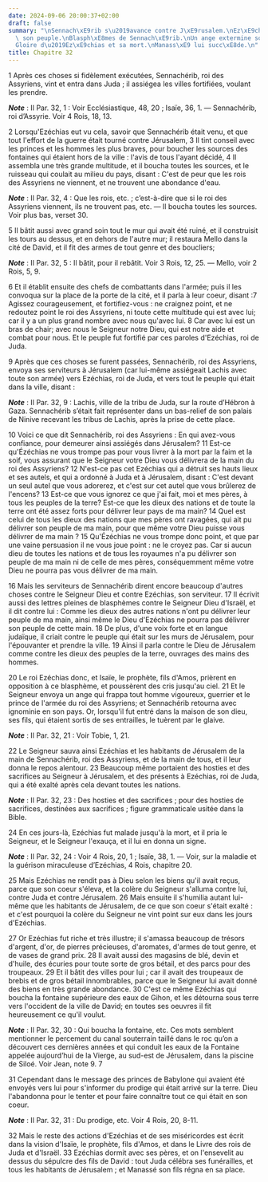 ```yaml
---
date: 2024-09-06 20:00:37+02:00
draft: false
summary: "\nSennach\xE9rib s\u2019avance contre J\xE9rusalem.\nEz\xE9chias exhorte\
  \ son peuple.\nBlasph\xE8mes de Sennach\xE9rib.\nUn ange extermine son arm\xE9e.\n\
  Gloire d\u2019Ez\xE9chias et sa mort.\nManass\xE9 lui succ\xE8de.\n"
title: Chapitre 32
---
```





1 Après ces choses si fidèlement exécutées, Sennachérib, roi des Assyriens, vint et entra dans Juda ; il assiégea les villes fortifiées, voulant les prendre.

***Note*** :  II Par. 32, 1 : Voir Ecclésiastique, 48, 20 ; Isaïe, 36, 1. ― Sennachérib, roi d’Assyrie. Voir 4 Rois, 18, 13.

2 Lorsqu'Ezéchias eut vu cela, savoir que Sennachérib était venu, et que tout l'effort de la guerre était tourné contre Jérusalem, 3 Il tint conseil avec les princes et les hommes les plus braves, pour boucher les sources des fontaines qui étaient hors de la ville : l'avis de tous l'ayant décidé, 4 Il assembla une très grande multitude, et il boucha toutes les sources, et le ruisseau qui coulait au milieu du pays, disant : C'est de peur que les rois des Assyriens ne viennent, et ne trouvent une abondance d'eau.

***Note*** :  II Par. 32, 4 : Que les rois, etc. ; c’est-à-dire que si le roi des Assyriens viennent, ils ne trouvent pas, etc. ― Il boucha toutes les sources. Voir plus bas, verset 30.

5 Il bâtit aussi avec grand soin tout le mur qui avait été ruiné, et il construisit les tours au dessus, et en dehors de l'autre mur; il restaura Mello dans la cité de David, et il fit des armes de tout genre et des boucliers;

***Note*** :  II Par. 32, 5 : Il bâtit, pour il rebâtit. Voir 3 Rois, 12, 25. ― Mello, voir 2 Rois, 5, 9.

6 Et il établit ensuite des chefs de combattants dans l'armée; puis il les convoqua sur la place de la porte de la cité, et il parla à leur coeur, disant :7 Agissez courageusement, et fortifiez-vous : ne craignez point, et ne redoutez point le roi des Assyriens, ni toute cette multitude qui est avec lui; car il y a un plus grand nombre avec nous qu'avec lui. 8 Car avec lui est un bras de chair; avec nous le Seigneur notre Dieu, qui est notre aide et combat pour nous. Et le peuple fut fortifié par ces paroles d'Ezéchias, roi de Juda.


9 Après que ces choses se furent passées, Sennachérib, roi des Assyriens, envoya ses serviteurs à Jérusalem (car lui-même assiégeait Lachis avec toute son armée) vers Ezéchias, roi de Juda, et vers tout le peuple qui était dans la ville, disant :

***Note*** :  II Par. 32, 9 : Lachis, ville de la tribu de Juda, sur la route d’Hébron à Gaza. Sennachérib s’était fait représenter dans un bas-relief de son palais de Ninive recevant les tribus de Lachis, après la prise de cette place.

10 Voici ce que dit Sennachérib, roi des Assyriens : En qui avez-vous confiance, pour demeurer ainsi assiégés dans Jérusalem? 11 Est-ce qu'Ézéchias ne vous trompe pas pour vous livrer à la mort par la faim et la soif, vous assurant que le Seigneur votre Dieu vous délivrera de la main du roi des Assyriens? 12 N'est-ce pas cet Ezéchias qui a détruit ses hauts lieux et ses autels, et qui a ordonné à Juda et à Jérusalem, disant : C'est devant un seul autel que vous adorerez, et c'est sur cet autel que vous brûlerez de l'encens? 13 Est-ce que vous ignorez ce que j'ai fait, moi et mes pères, à tous les peuples de la terre? Est-ce que les dieux des nations et de toute la terre ont été assez forts pour délivrer leur pays de ma main? 14 Quel est celui de tous les dieux des nations que mes pères ont ravagées, qui ait pu délivrer son peuple de ma main, pour que même votre Dieu puisse vous délivrer de ma main ? 15 Qu'Ézéchias ne vous trompe donc point, et que par une vaine persuasion il ne vous joue point : ne le croyez pas.
Car si aucun dieu de toutes les nations et de tous les royaumes n'a pu délivrer son peuple de ma main ni de celle de mes pères, conséquemment même votre Dieu ne pourra pas vous délivrer de ma main.


16 Mais les serviteurs de Sennachérib dirent encore beaucoup d'autres choses contre le Seigneur Dieu et contre Ezéchias, son serviteur. 17 Il écrivit aussi des lettres pleines de blasphèmes contre le Seigneur Dieu d'Israël, et il dit contre lui : Comme les dieux des autres nations n'ont pu délivrer leur peuple de ma main, ainsi même le Dieu d'Ezéchias ne pourra pas délivrer son peuple de cette main. 18 De plus, d'une voix forte et en langue judaïque, il criait contre le peuple qui était sur les murs de Jérusalem, pour l'épouvanter et prendre la ville. 19 Ainsi il parla contre le Dieu de Jérusalem comme contre les dieux des peuples de la terre, ouvrages des mains des hommes.


20 Le roi Ezéchias donc, et Isaïe, le prophète, fils d'Amos, prièrent en opposition à ce blasphème, et poussèrent des cris jusqu'au ciel. 21 Et le Seigneur envoya un ange qui frappa tout homme vigoureux, guerrier et le prince de l'armée du roi des Assyriens; et Sennachérib retourna avec ignominie en son pays. Or, lorsqu'il fut entré dans la maison de son dieu, ses fils, qui étaient sortis de ses entrailles, le tuèrent par le glaive.

***Note*** :  II Par. 32, 21 : Voir Tobie, 1, 21.

22 Le Seigneur sauva ainsi Ezéchias et les habitants de Jérusalem de la main de Sennachérib, roi des Assyriens, et de la main de tous, et il leur donna le repos alentour. 23 Beaucoup même portaient des hosties et des sacrifices au Seigneur à Jérusalem, et des présents à Ezéchias, roi de Juda, qui a été exalté après cela devant toutes les nations.

***Note*** :  II Par. 32, 23 : Des hosties et des sacrifices ; pour des hosties de sacrifices, destinées aux sacrifices ; figure grammaticale usitée dans la Bible.


24 En ces jours-là, Ezéchias fut malade jusqu'à la mort, et il pria le Seigneur, et le Seigneur l'exauça, et il lui en donna un signe.

***Note*** :  II Par. 32, 24 : Voir 4 Rois, 20, 1 ; Isaïe, 38, 1. ― Voir, sur la maladie et la guérison miraculeuse d’Ezéchias, 4 Rois, chapitre 20.

25 Mais Ezéchias ne rendit pas à Dieu selon les biens qu'il avait reçus, parce que son coeur s'éleva, et la colère du Seigneur s'alluma contre lui, contre Juda et contre Jérusalem. 26 Mais ensuite il s'humilia autant lui-même que les habitants de Jérusalem, de ce que son coeur s'était exalté : et c'est pourquoi la colère du Seigneur ne vint point sur eux dans les jours d'Ezéchias.


27 Or Ezéchias fut riche et très illustre; il s'amassa beaucoup de trésors d'argent, d'or, de pierres précieuses, d'aromates, d'armes de tout genre, et de vases de grand prix. 28 Il avait aussi des magasins de blé, devin et d'huile, des écuries pour toute sorte de gros bétail, et des parcs pour des troupeaux. 29 Et il bâtit des villes pour lui ; car il avait des troupeaux de brebis et de gros bétail innombrables, parce que le Seigneur lui avait donné des biens en très grande abondance. 30 C'est ce même Ezéchias qui boucha la fontaine supérieure des eaux de Gihon, et les détourna sous terre vers l'occident de la ville de David; en toutes ses oeuvres il fit heureusement ce qu'il voulut.

***Note*** :  II Par. 32, 30 : Qui boucha la fontaine, etc. Ces mots semblent mentionner le percement du canal souterrain taillé dans le roc qu’on a découvert ces dernières années et qui conduit les eaux de la Fontaine appelée aujourd’hui de la Vierge, au sud-est de Jérusalem, dans la piscine de Siloé. Voir Jean, note 9. 7

31 Cependant dans le message des princes de Babylone qui avaient été envoyés vers lui pour s'informer du prodige qui était arrivé sur la terre. Dieu l'abandonna pour le tenter et pour faire connaître tout ce qui était en son coeur.

***Note*** :  II Par. 32, 31 : Du prodige, etc. Voir 4 Rois, 20, 8-11.


32 Mais le reste des actions d'Ezéchias et de ses miséricordes est écrit dans la vision d'Isaïe, le prophète, fils d'Amos, et dans le Livre des rois de Juda et d'Israël. 33 Ezéchias dormit avec ses pères, et on l'ensevelit au dessus du sépulcre des fils de David : tout Juda célébra ses funérailles, et tous les habitants de Jérusalem ; et Manassé son fils régna en sa place.

